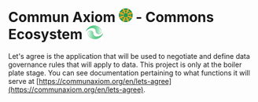 # Commun Axiom <img src="CommunAxiom.png" style="height: 1em" /> - Commons Ecosystem <img src="LetsAgree.png" style="height: 1em" /> 

Let's agree is the application that will be used to negotiate and define data governance rules that will apply to data. This project is only at the boiler plate stage. 
You can see documentation pertaining to what functions it will serve at [https://communaxiom.org/en/lets-agree](https://communaxiom.org/en/lets-agree).

